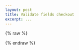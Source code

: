 ```yaml
---
layout: post
title: Validate fields checkout
excerpt: ...
---
```

{% raw %}

<script>
	Checkout.$('[name="checkout[shipping_address][phone]"]').on("keypress", function(event) {
	var numbersOnly = /[0-9]/g;
	var key = String.fromCharCode(event.which);
	if (event.keyCode == 8 || event.keyCode == 37 || event.keyCode == 39 || numbersOnly.test(key)) {
		if(charLength >= maxLength){
			return false;
		}
		else{
			return true;
		}
	}
	return false;
});
Checkout.$('[name="checkout[shipping_address][phone]"]').on("paste",function(e){
	e.preventDefault();
});

Checkout.$('[name="checkout[shipping_address][phone]"]').on("keyup", function(event) {
	charLength = Checkout.$(this).val().length;
});
</script>



{% endraw %}
